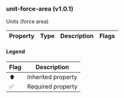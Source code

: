 ### unit-force-area (v1.0.1)
Units (force area)

| Property | Type | Description | Flags |
|---|---|---|---|


#### Legend

| Flag | Description |
| --- | --- |
| ⬆️ | Inherited property |
| ✅ | Required property |

